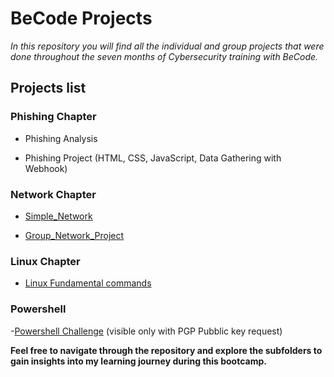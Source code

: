 # BeCode Projects

*In this repository you will find all the individual and group projects that were done throughout the seven months of Cybersecurity training with BeCode.* 

## Projects list

### Phishing Chapter

   - Phishing Analysis

   - Phishing Project (HTML, CSS, JavaScript, Data Gathering with Webhook)

### Network Chapter

   - [Simple_Network](https://github.com/Crucius96/Becode-Projects/tree/master/Network%20Chapter/Simple_Network)

   - [Group_Network_Project](https://github.com/Crucius96/Becode-Projects/tree/master/Network%20Chapter/Group_Network_Project)

### Linux Chapter

   - [Linux Fundamental commands](https://github.com/Crucius96/Becode-Projects/blob/master/Linux%20Chapter/Linux%20Commands/Theory_&_Questionnaire.md)

### Powershell
   
   -[Powershell Challenge](Powershell_Challenge) (visible only with PGP Pubblic key request)


**Feel free to navigate through the repository and explore the subfolders to gain insights into my learning journey during this bootcamp.**
